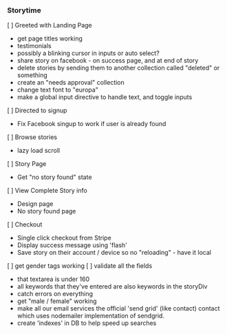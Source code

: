 ### Storytime
[ ] Greeted with Landing Page
- get page titles working
- testimonials
- possibly a blinking cursor in inputs or auto select?
- share story on facebook - on success page, and at end of story
- delete stories by sending them to another collection called "deleted" or something
- create an "needs approval" collection
- change text font to "europa"
- make a global input directive to handle text, and toggle inputs

[ ] Directed to signup
- Fix Facebook singup to work if user is already found

[ ] Browse stories
- lazy load scroll

[ ] Story Page
- Get "no story found" state

[ ] View Complete Story info
- Design page
- No story found page

[ ] Checkout
- Single click checkout from Stripe
- Display success message using 'flash'
- Save story on their account / device so no "reloading" - have it local

[ ] get gender tags working
[ ] validate all the fields
- that textarea is under 160
- all keywords that they've entered are also keywords in the storyDiv
- catch errors on everything
- get "male / female" working
- make all our email services the official 'send grid' (like contact) contact which uses nodemailer implementation of sendgrid.
- create 'indexes' in DB to help speed up searches
